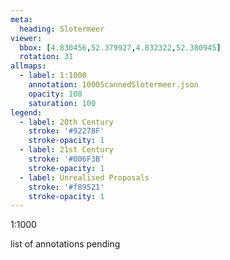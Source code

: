 ```yaml
---
meta:
  heading: Slotermeer
viewer:
  bbox: [4.830456,52.379927,4.832322,52.380945]
  rotation: 31
allmaps:
  - label: 1:1000
    annotation: 1000ScannedSlotermeer.json
    opacity: 100
    saturation: 100
legend:
  - label: 20th Century
    stroke: '#92278F'
    stroke-opacity: 1
  - label: 21st Century
    stroke: '#006F3B'
    stroke-opacity: 1
  - label: Unrealised Proposals
    stroke: '#f89521'
    stroke-opacity: 1
---
```

1:1000

list of annotations pending